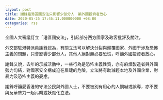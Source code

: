 ```yaml
---
layout: post
title: 謝鋒指港區國安法只影響少部分人　籲外國投資者放心
date: 2020-05-25 17:46:11.000000000 +08:00
categories: rss
---
```


全國人大審議訂立「港區國安法」，引起部分西方國家及政客批評及關注。

外交部駐港特派員謝鋒認為，有關立法可以解決分裂與顛覆國家、外國干涉及恐怖主義的問題，只會影響少部分人，其他人絕對無必要恐慌，呼籲外國投資者放心。

謝鋒又說，去年的示威活動中，一些行為是恐怖主義性質，亦有麻煩製造者與外國勢力勾結，對國家安全構成迫在眉睫的危險，立法將有助減輕本地及外國企業，對暴力及恐怖主義的憂慮。

謝鋒呼籲愛香港的守法公民與外國人士，不要被別有用心的人恫嚇或誤導，亦不要與反華勢力一起污衊或妖魔化立法。
